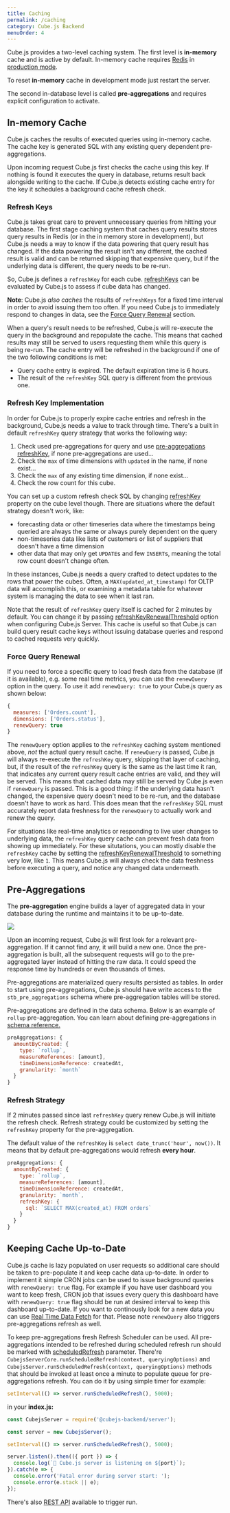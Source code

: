 ```yaml
---
title: Caching
permalink: /caching
category: Cube.js Backend
menuOrder: 4
---
```


Cube.js provides a two-level caching system. The first level is **in-memory** cache and is active by default. In-memory cache
requires [Redis](https://redis.io) in [production mode](deployment).

To reset **in-memory** cache in development mode just restart the server.

The second in-database level is called **pre-aggregations** and requires explicit configuration to activate.

## In-memory Cache

Cube.js caches the results of executed queries using in-memory cache. The cache
key is generated SQL with any existing query dependent pre-aggregations.

Upon incoming request Cube.js first checks the cache using this key. If nothing
is found it executes the query in database, returns result back alongside writing to the cache.
If Cube.js detects existing cache entry for the key it schedules a background cache refresh check.


### Refresh Keys

Cube.js takes great care to prevent unnecessary queries from hitting your database. The first stage caching system that caches query results stores query results in Redis (or in the in memory store in development), but Cube.js needs a way to know if the data powering that query result has changed. If the data powering the result isn't any different, the cached result is valid and can be returned skipping that expensive query, but if the underlying data is different, the query needs to be re-run.

So, Cube.js defines a `refreshKey` for each cube. [refreshKeys](cube#parameters-refresh-key) can be evaluated by Cube.js to assess if cube data has changed.

__Note__: Cube.js *also caches* the results of `refreshKeys` for a fixed time interval in order to avoid issuing them too often. If you need Cube.js to immediately respond to changes in data, see the [Force Query Renewal](#in-memory-cache-force-query-renewal) section.

When a query's result needs to be refreshed, Cube.js will re-execute the query in the background and repopulate the cache. This means that cached results may still be served to users requesting them while this query is being re-run. The cache entry will be refreshed in the background if one of the two following conditions is met:

- Query cache entry is expired. The default expiration time is 6 hours.
- The result of the `refreshKey` SQL query is different from the previous one.

### Refresh Key Implementation

In order for Cube.js to properly expire cache entries and refresh in the background, Cube.js needs a value to track through time. There's a built in default `refreshKey` query strategy that works the following way:

1. Check used pre-aggregations for query and use [pre-aggregations refreshKey](pre-aggregations#refresh-key), if none pre-aggregations are used…
2. Check the `max` of time dimensions with `updated` in the name, if none exist…
3. Check the `max` of any existing time dimension, if none exist…
4. Check the row count for this cube.

You can set up a custom refresh check SQL by changing [refreshKey](cube#parameters-refresh-key) property on the cube level though. There are situations where the default strategy doesn't work, like:

 - forecasting data or other timeseries data where the timestamps being queried are always the same or always purely dependent on the query
 - non-timeseries data like lists of customers or list of suppliers that doesn't have a time dimension
 - other data that may only get `UPDATE`s and few `INSERT`s, meaning the total row count doesn't change often.

In these instances, Cube.js needs a query crafted to detect updates to the rows that power the cubes. Often, a `MAX(updated_at_timestamp)` for OLTP data will accomplish this, or examining a metadata table for whatever system is managing the data to see when it last ran.

Note that the result of `refreshKey` query itself is cached for 2 minutes by default. You can change it by passing [refreshKeyRenewalThreshold](@cubejs-backend-server-core#options-reference-orchestrator-options) option when configuring Cube.js Server. This cache is useful so that Cube.js can build query result cache keys without issuing database queries and respond to cached requests very quickly.

### Force Query Renewal

If you need to force a specific query to load fresh data from the database (if it is available), e.g. some real time metrics, you can use the `renewQuery` option in the query. To use it add `renewQuery: true` to your Cube.js query as shown below:

```javascript
{
  measures: ['Orders.count'],
  dimensions: ['Orders.status'],
  renewQuery: true
}
```

The `renewQuery` option applies to the `refreshKey` caching system mentioned above, *not* the actual query result cache. If `renewQuery` is passed, Cube.js will always re-execute the `refreshKey` query, skipping that layer of caching, but, if the result of the `refreshKey` query is the same as the last time it ran, that indicates any current query result cache entries are valid, and they will be served. This means that cached data may still be served by Cube.js even if `renewQuery` is passed. This is a good thing: if the underlying data hasn't changed, the expensive query doesn't need to be re-run, and the database doesn't have to work as hard. This does mean that the `refreshKey` SQL must accurately report data freshness for the `renewQuery` to actually work and renew the query.

For situations like real-time analytics or responding to live user changes to underlying data, the `refreshKey` query cache can prevent fresh data from showing up immediately. For these situtations, you can mostly disable the `refreshKey` cache by setting the [refreshKeyRenewalThreshold](@cubejs-backend-server-core#cubejs-server-core-create-options-orchestrator-options) to something very low, like `1`. This means Cube.js will always check the data freshness before executing a query, and notice any changed data underneath.

## Pre-Aggregations

The **pre-aggregation** engine builds a layer of aggregated data in your database during the runtime and maintains it to be up-to-date.

<img
src="https://raw.githubusercontent.com/statsbotco/cube.js/master/docs/pre-aggregations-schema.png"
style="border: none"
/>

Upon an incoming request, Cube.js will first look for a relevant pre-aggregation. If it cannot find any, it will build a new one. Once the pre-aggregation is built, all the subsequent requests will go to the pre-aggregated layer instead of hitting the raw data. It could speed the response time by hundreds or even thousands of times.

Pre-aggregations are materialized query results persisted as tables. In order to start using pre-aggregations, Cube.js should have write access to the `stb_pre_aggregations` schema where pre-aggregation tables will be stored.

Pre-aggregations are defined in the data schema. Below is an example of `rollup`
pre-aggregation. You can learn about defining pre-aggregations in [schema
reference.](pre-aggregations)


```javascript
preAggregations: {
  amountByCreated: {
    type: `rollup`,
    measureReferences: [amount],
    timeDimensionReference: createdAt,
    granularity: `month`
  }
}
```

### Refresh Strategy

If 2 minutes passed since last `refreshKey` query renew Cube.js will initiate the refresh check. 
Refresh strategy could be customized by setting the `refreshKey` property
for the pre-aggregation.

The default value of the `refreshKey` is `select date_trunc('hour', now())`. It means
that by default pre-aggregations would refresh **every hour**.

```javascript
preAggregations: {
  amountByCreated: {
    type: `rollup`,
    measureReferences: [amount],
    timeDimensionReference: createdAt,
    granularity: `month`,
    refreshKey: {
      sql: `SELECT MAX(created_at) FROM orders`
    }
  }
}
```

## Keeping Cache Up-to-Date

Cube.js cache is lazy populated on user requests so additional care should be taken to pre-populate it and keep cache data up-to-date.
In order to implement it simple CRON jobs can be used to issue background queries with `renewQuery: true` flag.
For example if you have user dashboard you want to keep fresh, CRON job that issues every query this dashboard have with `renewQuery: true` flag should be run at desired interval to keep this dashboard up-to-date.
If you want to continously look for a new data you can use [Real Time Data Fetch](real-time-data-fetch) for that.
Please note `renewQuery` also triggers pre-aggregations refresh as well.

To keep pre-aggregations fresh Refresh Scheduler can be used.
All pre-aggregations intended to be refreshed during scheduled refresh run should be marked with [scheduledRefresh](pre-aggregations#scheduled-refresh) parameter.
There're `CubejsServerCore.runScheduledRefresh(context, queryingOptions)` and `CubejsServer.runScheduledRefresh(context, queryingOptions)` methods that should be invoked at least once a minute to populate queue for pre-aggregations refresh.
You can do it by using simple timer for example:

```javascript
setInterval(() => server.runScheduledRefresh(), 5000);
```

in your **index.js:**
```javascript
const CubejsServer = require('@cubejs-backend/server');

const server = new CubejsServer();

setInterval(() => server.runScheduledRefresh(), 5000);

server.listen().then(({ port }) => {
  console.log(`🚀 Cube.js server is listening on ${port}`);
}).catch(e => {
  console.error('Fatal error during server start: ');
  console.error(e.stack || e);
});
```

There's also [REST API](REST-API#api-reference-v-1-run-scheduled-refresh) available to trigger run.
